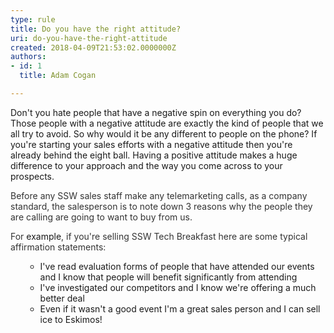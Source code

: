 ```yaml
---
type: rule
title: Do you have the right attitude?
uri: do-you-have-the-right-attitude
created: 2018-04-09T21:53:02.0000000Z
authors:
- id: 1
  title: Adam Cogan

---
```




<span class='intro'> Don't you hate people that have a negative spin on everything you do? Those people with a negative attitude are exactly the kind of people that we all try to avoid. So why would it be any different to people on&#160;the phone? If you're starting your sales efforts with a negative attitude then you're already behind the eight ball. Having a positive attitude makes a huge difference to your approach and the way you come across to your prospects.​<br> </span>

<p>​<span style="color&#58;#333333;">Before any SSW sales staff make any telemarketing calls, as a company standard, the salesperson  is to note down 3 reasons why the people they are calling are going to want to buy from us.</span></p><p><span style="color&#58;#333333;"></span><span style="color&#58;#333333;">For </span>example<span style="color&#58;#333333;">, if you're selling SSW Tech Breakfast here are some typical affirmation statements&#58;</span></p><ol><ul><li>I've read evaluation forms of people that have attended our events and I know that people will benefit significantly from attending</li><li>I've investigated our competitors and I know we're offering a much better deal</li><li>Even if it wasn't a good event I'm a great sales person and I can sell ice to Eskimos!<br></li></ul></ol>


